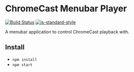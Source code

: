 # ChromeCast Menubar Player

[![Build Status](https://travis-ci.org/stephan281094/chromecast-player.svg?branch=master)](https://travis-ci.org/stephan281094/chromecast-player)
[![js-standard-style](https://img.shields.io/badge/code%20style-standard-brightgreen.svg)](http://standardjs.com/)

A menubar application to control ChromeCast playback with.

## Install
* `npm install`
* `npm start`
